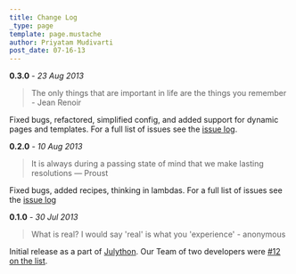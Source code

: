 ```yaml
---
title: Change Log
_type: page
template: page.mustache
author: Priyatam Mudivarti
post_date: 07-16-13
---
```


**0.3.0** - _23 Aug 2013_
> The only things that are important in life are the things you remember - Jean Renoir

Fixed bugs, refactored, simplified config, and added support for dynamic pages and templates. For a full list of issues see the [issue log](https://github.com/Facjure/frozen-pie/issues?milestone=3&page=1&state=closed).

**0.2.0** - _10 Aug 2013_
> It is always during a passing state of mind that we make lasting resolutions — Proust

Fixed bugs, added recipes, thinking in lambdas. For a full list of issues see the [issue log](https://github.com/Facjure/frozen-pie/issues?milestone=2&state=closed)

**0.1.0** - _30 Jul 2013_
> What is real? I would say 'real' is what you 'experience' - anonymous

Initial release as a part of [Julython](http://www.julython.org). Our Team of two developers were [#12 on the list](http://www.julython.org/teams/).

